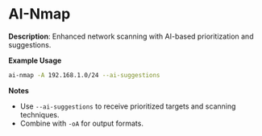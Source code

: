 # AI-Nmap

**Description**: Enhanced network scanning with AI-based prioritization and suggestions.

**Example Usage**
```bash
ai-nmap -A 192.168.1.0/24 --ai-suggestions
```

**Notes**
- Use `--ai-suggestions` to receive prioritized targets and scanning techniques.
- Combine with `-oA` for output formats.
